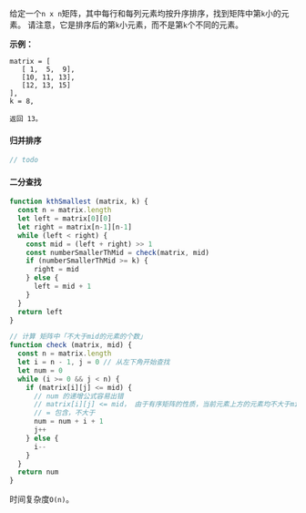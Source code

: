 给定一个`n x n`矩阵，其中每行和每列元素均按升序排序，找到矩阵中第`k`小的元素。
请注意，它是排序后的第`k`小元素，而不是第`k`个不同的元素。

**示例：**
```
matrix = [
   [ 1,  5,  9],
   [10, 11, 13],
   [12, 13, 15]
],
k = 8,

返回 13。
```

#### 归并排序
```js
// todo
```

#### 二分查找
```js
function kthSmallest (matrix, k) {
  const n = matrix.length
  let left = matrix[0][0]
  let right = matrix[n-1][n-1]
  while (left < right) {
    const mid = (left + right) >> 1
    const numberSmallerThMid = check(matrix, mid)
    if (numberSmallerThMid >= k) {
      right = mid
    } else {
      left = mid + 1
    }
  }
  return left
}

// 计算 矩阵中「不大于mid的元素的个数」
function check (matrix, mid) {
  const n = matrix.length
  let i = n - 1, j = 0 // 从左下角开始查找
  let num = 0
  while (i >= 0 && j < n) {
    if (matrix[i][j] <= mid) {
      // num 的递增公式容易出错
      // matrix[i][j] <= mid， 由于有序矩阵的性质，当前元素上方的元素均不大于mid，这一列满足条件的元素个数为「i+1」
      // = 包含，不大于
      num = num + i + 1
      j++
    } else {
      i--
    }
  }
  return num
}
```

时间复杂度`O(n)`。
